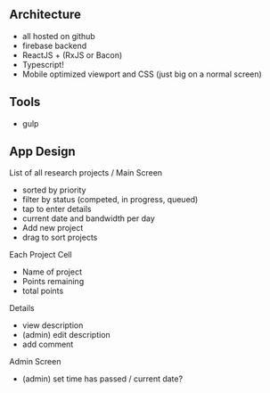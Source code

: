 

Architecture
------------

- all hosted on github
- firebase backend
- ReactJS + (RxJS or Bacon)
- Typescript!
- Mobile optimized viewport and CSS (just big on a normal screen)

Tools
-----

- gulp

App Design
----------

List of all research projects / Main Screen

- sorted by priority
- filter by status (competed, in progress, queued)
- tap to enter details
- current date and bandwidth per day
- Add new project
- drag to sort projects

Each Project Cell

- Name of project
- Points remaining
- total points

Details

- view description
- (admin) edit description
- add comment

Admin Screen

- (admin) set time has passed / current date?
